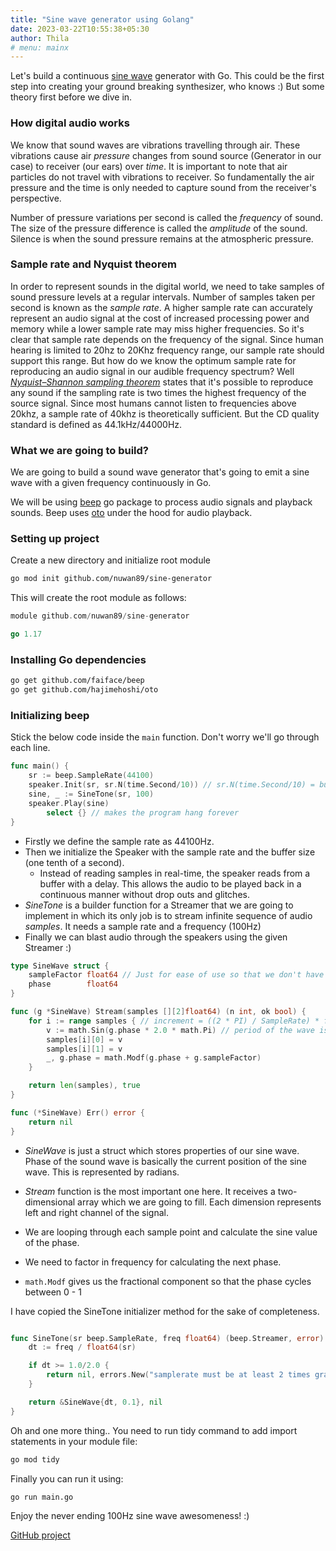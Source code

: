 ```yaml
---
title: "Sine wave generator using Golang"
date: 2023-03-22T10:55:38+05:30
author: Thila
# menu: mainx
---
```


Let's build a continuous [sine wave](https://en.wikipedia.org/wiki/Sine_wave) generator with Go. This could be the first step into creating your ground breaking synthesizer, who knows :) But some theory first before we dive in.

### How digital audio works

We know that sound waves are vibrations travelling through air. These vibrations cause air *pressure* changes from sound source (Generator in our case) to receiver (our ears) over *time*. It is important to note that air particles do not travel with vibrations to receiver. So fundamentally the air pressure and the time is only needed to capture sound from the receiver's perspective. 

Number of pressure variations per second is called the *frequency* of sound. The size of the pressure difference is called the *amplitude* of the sound. Silence is when the sound pressure remains at the atmospheric pressure.

### Sample rate and Nyquist theorem

In order to represent sounds in the digital world, we need to take samples of sound pressure levels at a regular intervals. Number of samples taken per second is known as the *sample rate*. A higher sample rate can accurately represent an audio signal at the cost of increased processing power and memory while a lower sample rate may miss higher frequencies. So it's clear that sample rate depends on the frequency of the signal. Since human hearing is limited to 20hz to 20Khz frequency range, our sample rate should support this range. But how do we know the optimum sample rate for reproducing an audio signal in our audible frequency spectrum? Well *[Nyquist–Shannon sampling theorem](https://en.wikipedia.org/wiki/Nyquist%E2%80%93Shannon_sampling_theorem)* states that it's possible to reproduce any sound if the sampling rate is two times the highest frequency of the source signal. Since most humans cannot listen to frequencies above 20khz, a sample rate of 40khz is theoretically sufficient. But the CD quality standard is defined as 44.1kHz/44000Hz. 

### What we are going to build?

We are going to build a sound wave generator that's going to emit a sine wave with a given frequency continuously in Go.

We will be using [beep](https://github.com/faiface/beep) go package to process audio signals and playback sounds. Beep uses [oto](https://github.com/hajimehoshi/oto) under the hood for audio playback.

### Setting up project

Create a new directory and initialize root module

```bash
go mod init github.com/nuwan89/sine-generator 
```

This will create the root module as follows:

```go
module github.com/nuwan89/sine-generator

go 1.17
```
### Installing Go dependencies

```bash
go get github.com/faiface/beep 
go get github.com/hajimehoshi/oto
```

### Initializing beep

Stick the below code inside the `main` function. Don't worry we'll go through each line.

```go
func main() {
	sr := beep.SampleRate(44100)
	speaker.Init(sr, sr.N(time.Second/10)) // sr.N(time.Second/10) = buffer size for duration 1/10 second
	sine, _ := SineTone(sr, 100)
	speaker.Play(sine)
        select {} // makes the program hang forever
}
```

- Firstly we define the sample rate as 44100Hz.
- Then we initialize the Speaker with the sample rate and the buffer size (one tenth of a second). 
  - Instead of reading samples in real-time, the speaker reads from a buffer with a delay. This allows the audio to be played back in a continuous manner without drop outs and glitches.  
- *SineTone* is a builder function for a Streamer that we are going to implement in which its only job is to stream infinite  sequence of audio *samples*. It needs a sample rate and a frequency (100Hz)
- Finally we can blast audio through the speakers using the given Streamer :)

```go
type SineWave struct {
	sampleFactor float64 // Just for ease of use so that we don't have to calculate every sample
	phase        float64
}

func (g *SineWave) Stream(samples [][2]float64) (n int, ok bool) {
	for i := range samples { // increment = ((2 * PI) / SampleRate) * freq
		v := math.Sin(g.phase * 2.0 * math.Pi) // period of the wave is thus defined as: 2 * PI.
		samples[i][0] = v
		samples[i][1] = v
		_, g.phase = math.Modf(g.phase + g.sampleFactor)
	}

	return len(samples), true
}

func (*SineWave) Err() error {
	return nil
}
```
- *SineWave* is just a struct which stores properties of our sine wave. Phase of the sound wave is basically the current position of the sine wave. This is represented by radians. 

- *Stream* function is the most important one here. It receives a two-dimensional array which we are going to fill. Each dimension represents left and right channel of the signal.
- We are looping through each sample point and calculate the sine value of the phase. 
- We need to factor in frequency for calculating the next phase. 
- `math.Modf` gives us the fractional component so that the phase cycles between 0 - 1

I have copied the SineTone initializer method for the sake of completeness. 

```go

func SineTone(sr beep.SampleRate, freq float64) (beep.Streamer, error) {
	dt := freq / float64(sr)

	if dt >= 1.0/2.0 {
		return nil, errors.New("samplerate must be at least 2 times grater then frequency")
	}

	return &SineWave{dt, 0.1}, nil
}
```
Oh and one more thing.. You need to run tidy command to add import statements in your module file:

```bash
go mod tidy
```

Finally you can run it using:

```bash
go run main.go
```

Enjoy the never ending 100Hz sine wave awesomeness! :)

[GitHub project](https://github.com/nuwan89/sine-wave-generator-example)
